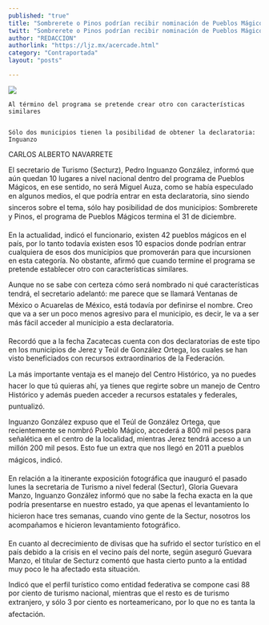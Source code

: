 ```yaml
---
published: "true"
title: "Sombrerete o Pinos podrían recibir nominación de Pueblos Mágicos"
twitt: "Sombrerete o Pinos podrían recibir nominación de Pueblos Mágicos"
author: "REDACCION"
authorlink: "https://ljz.mx/acercade.html"
category: "Contraportada"
layout: "posts"

---
```

![](http://i.imgur.com/syh9bwFm.jpg)


  



  
    Al término del programa se pretende crear otro con características similares
  
  
    Sólo dos municipios tienen la posibilidad de obtener la declaratoria: Inguanzo
  



  CARLOS ALBERTO NAVARRETE



  El secretario de Turismo (Secturz), Pedro Inguanzo González, informó que aún quedan 10 lugares a nivel nacional dentro del programa de Pueblos Mágicos, en ese sentido, no será Miguel Auza, como se había especulado en algunos medios, el que podría entrar en esta declaratoria, sino siendo sinceros sobre el tema, sólo hay posibilidad de dos municipios: Sombrerete y Pinos, el programa de Pueblos Mágicos termina el 31 de diciembre.



  En la actualidad, indicó el funcionario, existen 42 pueblos mágicos en el país, por lo tanto todavía existen esos 10 espacios donde podrían entrar cualquiera de esos dos municipios que promoverán para que incursionen en esta categoría. No obstante, afirmó que cuando termine el programa se pretende establecer otro con características similares.



  Aunque no se sabe con certeza cómo será nombrado ni qué características tendrá, el secretario adelantó: me parece que se llamará Ventanas de México o Acuarelas de México, está todavía por definirse el nombre. Creo que va a ser un poco menos agresivo para el municipio, es decir, le va a ser más fácil acceder al municipio a esta declaratoria.



  Recordó que a la fecha Zacatecas cuenta con dos declaratorias de este tipo en los municipios de Jerez y Teúl de González Ortega, los cuales se han visto beneficiados con recursos extraordinarios de la Federación.



  La más importante ventaja es el manejo del Centro Histórico, ya no puedes hacer lo que tú quieras ahí, ya tienes que regirte sobre un manejo de Centro Histórico y además pueden acceder a recursos estatales y federales, puntualizó.



  Inguanzo González expuso que el Teúl de González Ortega, que recientemente se nombró Pueblo Mágico, accederá a 800 mil pesos para señalética en el centro de la localidad, mientras Jerez tendrá acceso a un millón 200 mil pesos. Esto fue un extra que nos llegó en 2011 a pueblos mágicos, indicó.



  En relación a la itinerante exposición fotográfica que inauguró el pasado lunes la secretaria de Turismo a nivel federal (Sectur), Gloria Guevara Manzo, Inguanzo González informó que no sabe la fecha exacta en la que podría presentarse en nuestro estado, ya que apenas el levantamiento lo hicieron hace tres semanas, cuando vino gente de la Sectur, nosotros los acompañamos e hicieron levantamiento fotográfico.



  En cuanto al decrecimiento de divisas que ha sufrido el sector turístico en el país debido a la crisis en el vecino país del norte, según aseguró Guevara Manzo, el titular de Secturz comentó que hasta cierto punto a la entidad muy poco le ha afectado esta situación.



  Indicó que el perfil turístico como entidad federativa se compone casi 88 por ciento de turismo nacional, mientras que el resto es de turismo extranjero, y sólo 3 por ciento es norteamericano, por lo que no es tanta la afectación.

